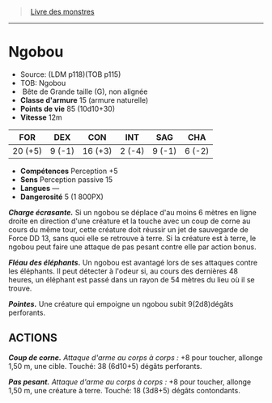 ﻿> [Livre des monstres](tome_of_beasts_old.md)

---

# Ngobou

- Source: (LDM p118)(TOB p115)
- TOB: Ngobou
-  Bête de Grande taille (G), non alignée
- **Classe d'armure** 15 (armure naturelle)
- **Points de vie** 85 (10d10+30)
- **Vitesse** 12m

|FOR|DEX|CON|INT|SAG|CHA|
|---|---|---|---|---|---|
|20 (+5)|9 (-1)|16 (+3)|2 (-4)|9 (-1)|6 (-2)|

- **Compétences** Perception +5
- **Sens** Perception passive 15
- **Langues** —
- **Dangerosité** 5 (1 800PX)

**_Charge écrasante._** Si un ngobou se déplace d'au moins 6 mètres en ligne droite en direction d'une créature et la touche avec un coup de corne au cours du même tour, cette créature doit réussir un jet de sauvegarde de Force DD 13, sans quoi elle se retrouve à terre. Si la créature est à terre, le ngobou peut faire une attaque de pas pesant contre elle par action bonus.

**_Fléau des éléphants._** Un ngobou est avantagé lors de ses attaques contre les éléphants. Il peut détecter à l'odeur si, au cours des dernières 48 heures, un éléphant est passé dans un rayon de 54 mètres du lieu où il se trouve.

**_Pointes._** Une créature qui empoigne un ngobou subit 9(2d8)dégâts perforants.

## ACTIONS

**_Coup de corne._** _Attaque d'arme au corps à corps :_ +8 pour toucher, allonge 1,50 m, une cible. Touché: 38 (6d10+5) dégâts perforants.

**_Pas pesant._** _Attaque d'arme au corps à corps :_ +8 pour toucher, allonge 1,50 m, une créature à terre. Touché: 18 (3d8+5) dégâts contondants.

